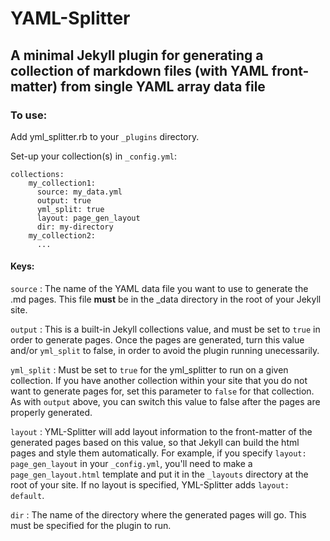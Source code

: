 # YAML-Splitter
## A minimal Jekyll plugin for generating a collection of markdown files (with YAML front-matter) from single YAML array data file

### To use:
Add yml_splitter.rb to your `_plugins` directory.

Set-up your collection(s) in `_config.yml`:
```
collections:
    my_collection1:
      source: my_data.yml
      output: true
      yml_split: true
      layout: page_gen_layout
      dir: my-directory
    my_collection2:
      ...
```
#### Keys:
`source` : The name of the YAML data file you want to use to generate the .md pages. This file __must__ be in the _data directory in the root of your Jekyll site.

`output` : This is a built-in Jekyll collections value, and must be set to `true` in order to generate pages. Once the pages are generated, turn this value and/or `yml_split` to false, in order to avoid the plugin running unecessarily.

`yml_split` : Must be set to `true` for the yml_splitter to run on a given collection. If you have another collection within your site that you do not want to generate pages for, set this parameter to `false` for that collection. As with `output` above, you can switch this value to false after the pages are properly generated.

`layout` : YML-Splitter will add layout information to the front-matter of the generated pages based on this value, so that Jekyll can build the html pages and style them automatically. For example, if you specify `layout: page_gen_layout` in your `_config.yml`, you'll need to make a `page_gen_layout.html` template and put it in the `_layouts` directory at the root of your site. If no layout is specified, YML-Splitter adds `layout: default`.

`dir` : The name of the directory where the generated pages will go. This must be specified for the plugin to run.


</br>

